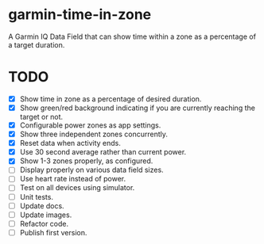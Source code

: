 # garmin-time-in-zone
A Garmin IQ Data Field that can show time within a zone as a percentage of a target duration.

# TODO

- [x] Show time in zone as a percentage of desired duration.
- [x] Show green/red background indicating if you are currently reaching the target or not.
- [x] Configurable power zones as app settings.
- [x] Show three independent zones concurrently.
- [x] Reset data when activity ends.
- [x] Use 30 second average rather than current power.
- [x] Show 1-3 zones properly, as configured.
- [ ] Display properly on various data field sizes.
- [ ] Use heart rate instead of power.
- [ ] Test on all devices using simulator.
- [ ] Unit tests.
- [ ] Update docs.
- [ ] Update images.
- [ ] Refactor code.
- [ ] Publish first version.
